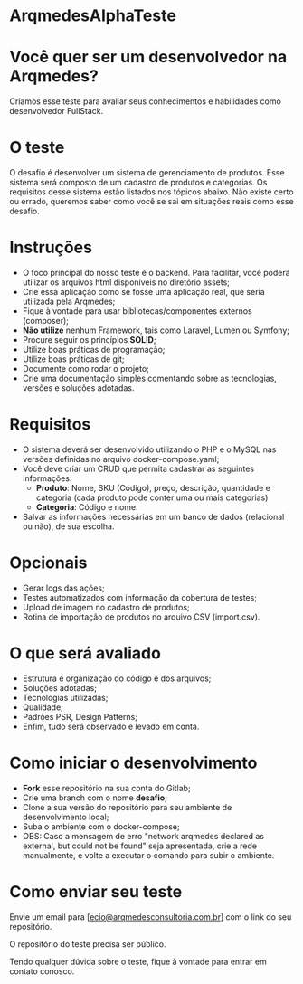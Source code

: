 # ArqmedesAlphaTeste

# Você quer ser um desenvolvedor na Arqmedes?

Criamos esse teste para avaliar seus conhecimentos e habilidades como desenvolvedor FullStack.

# O teste

O desafio é desenvolver um sistema de gerenciamento de produtos. Esse sistema será composto de um cadastro de produtos e categorias. Os requisitos desse sistema estão listados nos tópicos abaixo.
Não existe certo ou errado, queremos saber como você se sai em situações reais como esse desafio.

# Instruções

- O foco principal do nosso teste é o backend. Para facilitar, você poderá utilizar os arquivos html  disponíveis no diretório assets;
- Crie essa aplicação como se fosse uma aplicação real, que seria utilizada pela Arqmedes;
- Fique à vontade para usar bibliotecas/componentes externos (composer);
- **Não utilize** nenhum Framework, tais como Laravel, Lumen ou Symfony;
- Procure seguir os princípios **SOLID**;
- Utilize boas práticas de programação;
- Utilize boas práticas de git;
- Documente como rodar o projeto;
- Crie uma documentação simples comentando sobre as tecnologias, versões e soluções adotadas.

# Requisitos

- O sistema deverá ser desenvolvido utilizando o PHP e o MySQL nas versões definidas no arquivo docker-compose.yaml;
- Você deve criar um CRUD que permita cadastrar as seguintes informações:
  - **Produto**: Nome, SKU (Código), preço, descrição, quantidade e categoria (cada produto pode conter uma ou mais categorias)
  - **Categoria**: Código e nome.
- Salvar as informações necessárias em um banco de dados (relacional ou não), de sua escolha.

# Opcionais

- Gerar logs das ações;
- Testes automatizados com informação da cobertura de testes;
- Upload de imagem no cadastro de produtos;
- Rotina de importação de produtos no arquivo CSV (import.csv).

# O que será avaliado

- Estrutura e organização do código e dos arquivos;
- Soluções adotadas;
- Tecnologias utilizadas;
- Qualidade;
- Padrões PSR, Design Patterns;
- Enfim, tudo será observado e levado em conta.

# Como iniciar o desenvolvimento

- **Fork** esse repositório na sua conta do Gitlab;
- Crie uma branch com o nome **desafio;**
- Clone a sua versão do repositório para seu ambiente de desenvolvimento local;
- Suba o ambiente com o docker-compose;
- OBS: Caso a mensagem de erro "network arqmedes declared as external, but could not be found" seja apresentada, crie a rede manualmente, e volte a executar o comando para subir o ambiente.

# Como enviar seu teste

Envie um email para [ecio@arqmedesconsultoria.com.br] com o link do seu repositório.

O repositório do teste precisa ser público.

Tendo qualquer dúvida sobre o teste, fique à vontade para entrar em contato conosco.
